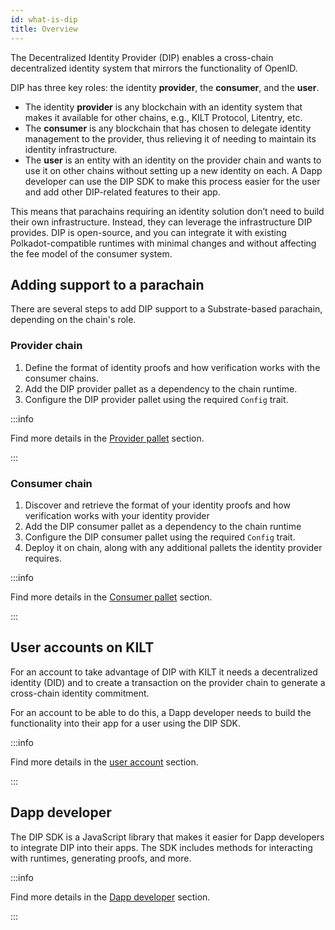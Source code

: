 ```yaml
---
id: what-is-dip
title: Overview
---
```


The Decentralized Identity Provider (DIP) enables a cross-chain decentralized identity system that mirrors the functionality of OpenID.

DIP has three key roles: the identity **provider**, the **consumer**, and the **user**.

- The identity **provider** is any blockchain with an identity system that makes it available for other chains, e.g., KILT Protocol, Litentry, etc.
- The **consumer** is any blockchain that has chosen to delegate identity management to the provider, thus relieving it of needing to maintain its identity infrastructure.
- The **user** is an entity with an identity on the provider chain and wants to use it on other chains without setting up a new identity on each. A Dapp developer can use the DIP SDK to make this process easier for the user and add other DIP-related features to their app.

This means that parachains requiring an identity solution don’t need to build their own infrastructure.
Instead, they can leverage the infrastructure DIP provides.
DIP is open-source, and you can integrate it with existing Polkadot-compatible runtimes with minimal changes and without affecting the fee model of the consumer system.

## Adding support to a parachain

There are several steps to add DIP support to a Substrate-based parachain, depending on the chain's role.

### Provider chain

1. Define the format of identity proofs and how verification works with the consumer chains.
2. Add the DIP provider pallet as a dependency to the chain runtime.
3. Configure the DIP provider pallet using the required `Config` trait.

:::info

Find more details in the [Provider pallet](./02_provider.md) section.

:::

### Consumer chain

1. Discover and retrieve the format of your identity proofs and how verification works with your identity provider
2. Add the DIP consumer pallet as a dependency to the chain runtime
3. Configure the DIP consumer pallet using the required `Config` trait.
4. Deploy it on chain, along with any additional pallets the identity provider requires.

:::info

Find more details in the [Consumer pallet](./03_consumer.md) section.

:::

## User accounts on KILT

For an account to take advantage of DIP with KILT it needs a decentralized identity (DID) and to create a transaction on the provider chain to generate a cross-chain identity commitment.

For an account to be able to do this, a Dapp developer needs to build the functionality into their app for a user using the DIP SDK.

:::info

Find more details in the [user account](./04_user_account_kilt.md) section.

:::

## Dapp developer

The DIP SDK is a JavaScript library that makes it easier for Dapp developers to integrate DIP into their apps. The SDK includes methods for interacting with runtimes, generating proofs, and more.

:::info

Find more details in the [Dapp developer](./05_dapp_developer.md) section.

:::